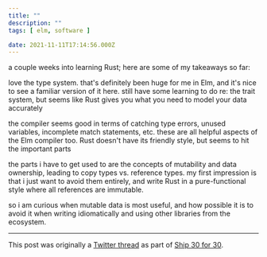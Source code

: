 ```yaml
---
title: ""
description: ""
tags: [ elm, software ]

date: 2021-11-11T17:14:56.000Z
---
```


a couple weeks into learning Rust; here are some of my takeaways so far:

love the type system. that's definitely been huge for me in Elm, and it's nice to see a familiar version of it here. still have some learning to do re: the trait system, but seems like Rust gives you what you need to model your data accurately

the compiler seems good in terms of catching type errors, unused variables, incomplete match statements, etc. these are all helpful aspects of the Elm compiler too. Rust doesn't have its friendly style, but seems to hit the important parts

the parts i have to get used to are the concepts of mutability and data ownership, leading to copy types vs. reference types. my first impression is that i just want to avoid them entirely, and write Rust in a pure-functional style where all references are immutable.

so i am curious when mutable data is most useful, and how possible it is to avoid it when writing idiomatically and using other libraries from the ecosystem.

---

This post was originally a [Twitter thread](https://twitter.com/DuncanMalashock/status/1458845713799036932) as part of [Ship 30 for 30](https://www.ship30for30.com/).
